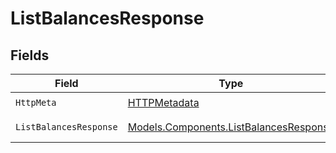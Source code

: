 # ListBalancesResponse


## Fields

| Field                                                                                     | Type                                                                                      | Required                                                                                  | Description                                                                               |
| ----------------------------------------------------------------------------------------- | ----------------------------------------------------------------------------------------- | ----------------------------------------------------------------------------------------- | ----------------------------------------------------------------------------------------- |
| `HttpMeta`                                                                                | [HTTPMetadata](../../Models/Components/HTTPMetadata.md)                                   | :heavy_check_mark:                                                                        | N/A                                                                                       |
| `ListBalancesResponse`                                                                    | [Models.Components.ListBalancesResponse](../../Models/Components/ListBalancesResponse.md) | :heavy_minus_sign:                                                                        | Balances list                                                                             |